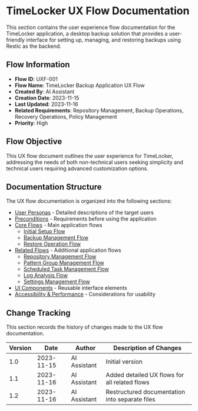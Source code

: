 # TimeLocker UX Flow Documentation

This section contains the user experience flow documentation for the TimeLocker application, a desktop backup solution that provides a user-friendly interface for setting up, managing, and restoring backups using Restic as the backend.

## Flow Information
- **Flow ID**: UXF-001
- **Flow Name**: TimeLocker Backup Application UX Flow
- **Created By**: AI Assistant
- **Creation Date**: 2023-11-15
- **Last Updated**: 2023-11-16
- **Related Requirements**: Repository Management, Backup Operations, Recovery Operations, Policy Management
- **Priority**: High

## Flow Objective
This UX flow document outlines the user experience for TimeLocker, addressing the needs of both non-technical users seeking simplicity and technical users requiring advanced customization options.

## Documentation Structure

The UX flow documentation is organized into the following sections:

- [User Personas](user-personas.md) - Detailed descriptions of the target users
- [Preconditions](preconditions.md) - Requirements before using the application
- [Core Flows](core-flows.md) - Main application flows
  - [Initial Setup Flow](initial-setup-flow.md)
  - [Backup Management Flow](backup-management-flow.md)
  - [Restore Operation Flow](restore-operation-flow.md)
- [Related Flows](related-flows.md) - Additional application flows
  - [Repository Management Flow](repository-management-flow.md)
  - [Pattern Group Management Flow](pattern-group-management-flow.md)
  - [Scheduled Task Management Flow](scheduled-task-management-flow.md)
  - [Log Analysis Flow](log-analysis-flow.md)
  - [Settings Management Flow](settings-management-flow.md)
- [UI Components](ui-components.md) - Reusable interface elements
- [Accessibility & Performance](accessibility-performance.md) - Considerations for usability

## Change Tracking

This section records the history of changes made to the UX flow documentation.

| Version | Date | Author | Description of Changes |
|---------|------|--------|------------------------|
| 1.0 | 2023-11-15 | AI Assistant | Initial version |
| 1.1 | 2023-11-16 | AI Assistant | Added detailed UX flows for all related flows |
| 1.2 | 2023-11-16 | AI Assistant | Restructured documentation into separate files |